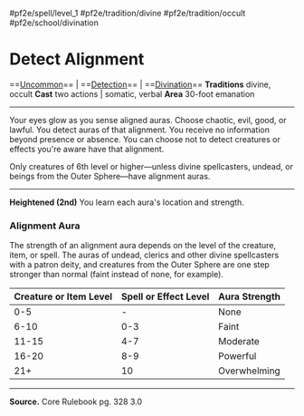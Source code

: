 #pf2e/spell/level_1 #pf2e/tradition/divine #pf2e/tradition/occult #pf2e/school/divination 
# Detect Alignment
==[Uncommon](Uncommon.md)== | ==[Detection](Detection.md)== | ==[Divination](Divination.md)==
**Traditions** divine, occult
**Cast** two actions | somatic, verbal
**Area** 30-foot emanation

---
Your eyes glow as you sense aligned auras. Choose chaotic, evil, good, or lawful. You detect auras of that alignment. You receive no information beyond presence or absence. You can choose not to detect creatures or effects you're aware have that alignment.

Only creatures of 6th level or higher—unless divine spellcasters, undead, or beings from the Outer Sphere—have alignment auras.

---
**Heightened (2nd)** You learn each aura's location and strength.

### Alignment Aura
The strength of an alignment aura depends on the level of the creature, item, or spell. The auras of undead, clerics and other divine spellcasters with a patron deity, and creatures from the Outer Sphere are one step stronger than normal (faint instead of none, for example).

| Creature or Item Level | Spell or Effect Level | Aura Strength |
| ---------------------- | --------------------- | ------------- |
| 0-5                    | -                     | None          |
| 6-10                   | 0-3                   | Faint         |
| 11-15                  | 4-7                   | Moderate      |
| 16-20                  | 8-9                   | Powerful      |
| 21+                    | 10                    | Overwhelming              |

---
**Source.** Core Rulebook pg. 328 3.0